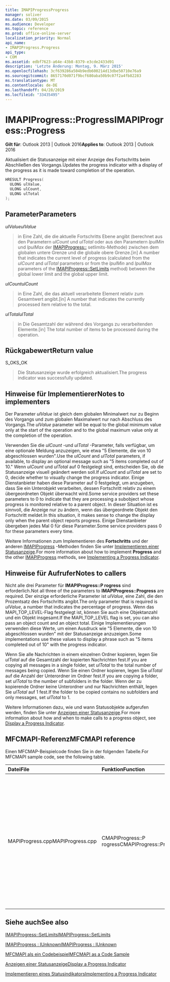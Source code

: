 ```yaml
---
title: IMAPIProgressProgress
manager: soliver
ms.date: 03/09/2015
ms.audience: Developer
ms.topic: reference
ms.prod: office-online-server
localization_priority: Normal
api_name:
- IMAPIProgress.Progress
api_type:
- COM
ms.assetid: edbf7623-a64e-43b8-8379-e3cde2433d91
description: 'Letzte Änderung: Montag, 9. März 2015'
ms.openlocfilehash: 3cf639286a504b9edb600214d13dbe50710e76a9
ms.sourcegitcommit: 8657170d071f9bcf680aba50b9c07f2a4fb82283
ms.translationtype: MT
ms.contentlocale: de-DE
ms.lasthandoff: 04/28/2019
ms.locfileid: "33435495"
---
```

# <a name="imapiprogressprogress"></a><span data-ttu-id="c5305-103">IMAPIProgress::Progress</span><span class="sxs-lookup"><span data-stu-id="c5305-103">IMAPIProgress::Progress</span></span>

  
  
<span data-ttu-id="c5305-104">**Gilt für**: Outlook 2013 | Outlook 2016</span><span class="sxs-lookup"><span data-stu-id="c5305-104">**Applies to**: Outlook 2013 | Outlook 2016</span></span> 
  
<span data-ttu-id="c5305-105">Aktualisiert die Statusanzeige mit einer Anzeige des Fortschritts beim Abschließen des Vorgangs.</span><span class="sxs-lookup"><span data-stu-id="c5305-105">Updates the progress indicator with a display of the progress as it is made toward completion of the operation.</span></span> 
  
```cpp
HRESULT Progress(
  ULONG ulValue,
  ULONG ulCount,
  ULONG ulTotal
);
```

## <a name="parameters"></a><span data-ttu-id="c5305-106">Parameter</span><span class="sxs-lookup"><span data-stu-id="c5305-106">Parameters</span></span>

 <span data-ttu-id="c5305-107">_ulValue_</span><span class="sxs-lookup"><span data-stu-id="c5305-107">_ulValue_</span></span>
  
> <span data-ttu-id="c5305-108">in Eine Zahl, die die aktuelle Fortschritts Ebene angibt (berechnet aus den Parametern _ulCount_ und _ulTotal_ oder aus den Parametern _lpulMin_ und _lpulMax_ der [IMAPIProgress::](imapiprogress-setlimits.md) setlimits-Methode) zwischen dem globalen untere Grenze und die globale obere Grenze.</span><span class="sxs-lookup"><span data-stu-id="c5305-108">[in] A number that indicates the current level of progress (calculated from the  _ulCount_ and  _ulTotal_ parameters or from the  _lpulMin_ and  _lpulMax_ parameters of the [IMAPIProgress::SetLimits](imapiprogress-setlimits.md) method) between the global lower limit and the global upper limit.</span></span> 
    
 <span data-ttu-id="c5305-109">_ulCount_</span><span class="sxs-lookup"><span data-stu-id="c5305-109">_ulCount_</span></span>
  
> <span data-ttu-id="c5305-110">in Eine Zahl, die das aktuell verarbeitete Element relativ zum Gesamtwert angibt.</span><span class="sxs-lookup"><span data-stu-id="c5305-110">[in] A number that indicates the currently processed item relative to the total.</span></span>
    
 <span data-ttu-id="c5305-111">_ulTotal_</span><span class="sxs-lookup"><span data-stu-id="c5305-111">_ulTotal_</span></span>
  
> <span data-ttu-id="c5305-112">in Die Gesamtzahl der während des Vorgangs zu verarbeitenden Elemente.</span><span class="sxs-lookup"><span data-stu-id="c5305-112">[in] The total number of items to be processed during the operation.</span></span>
    
## <a name="return-value"></a><span data-ttu-id="c5305-113">Rückgabewert</span><span class="sxs-lookup"><span data-stu-id="c5305-113">Return value</span></span>

<span data-ttu-id="c5305-114">S_OK</span><span class="sxs-lookup"><span data-stu-id="c5305-114">S_OK</span></span> 
  
> <span data-ttu-id="c5305-115">Die Statusanzeige wurde erfolgreich aktualisiert.</span><span class="sxs-lookup"><span data-stu-id="c5305-115">The progress indicator was successfully updated.</span></span>
    
## <a name="notes-to-implementers"></a><span data-ttu-id="c5305-116">Hinweise für Implementierer</span><span class="sxs-lookup"><span data-stu-id="c5305-116">Notes to implementers</span></span>

<span data-ttu-id="c5305-117">Der Parameter _ulValue_ ist gleich dem globalen Minimalwert nur zu Beginn des Vorgangs und zum globalen Maximalwert nur nach Abschluss des Vorgangs.</span><span class="sxs-lookup"><span data-stu-id="c5305-117">The  _ulValue_ parameter will be equal to the global minimum value only at the start of the operation and to the global maximum value only at the completion of the operation.</span></span> 
  
<span data-ttu-id="c5305-118">Verwenden Sie die _ulCount_ -und _ulTotal_ -Parameter, falls verfügbar, um eine optionale Meldung anzuzeigen, wie etwa "5 Elemente, die von 10 abgeschlossen wurden".</span><span class="sxs-lookup"><span data-stu-id="c5305-118">Use the  _ulCount_ and  _ulTotal_ parameters, if available, to display an optional message such as "5 items completed out of 10."</span></span> <span data-ttu-id="c5305-119">Wenn _ulCount_ und _ulTotal_ auf 0 festgelegt sind, entscheiden Sie, ob die Statusanzeige visuell geändert werden soll.</span><span class="sxs-lookup"><span data-stu-id="c5305-119">If  _ulCount_ and  _ulTotal_ are set to 0, decide whether to visually change the progress indicator.</span></span> <span data-ttu-id="c5305-120">Einige Dienstanbieter haben diese Parameter auf 0 festgelegt, um anzugeben, dass Sie ein Unterobjekt verarbeiten, dessen Fortschritt relativ zu einem übergeordneten Objekt überwacht wird.</span><span class="sxs-lookup"><span data-stu-id="c5305-120">Some service providers set these parameters to 0 to indicate that they are processing a subobject whose progress is monitored relative to a parent object.</span></span> <span data-ttu-id="c5305-121">In dieser Situation ist es sinnvoll, die Anzeige nur zu ändern, wenn das übergeordnete Objekt den Fortschritt meldet.</span><span class="sxs-lookup"><span data-stu-id="c5305-121">In this situation, it makes sense to change the display only when the parent object reports progress.</span></span> <span data-ttu-id="c5305-122">Einige Dienstanbieter übergeben jedes Mal 0 für diese Parameter.</span><span class="sxs-lookup"><span data-stu-id="c5305-122">Some service providers pass 0 for these parameters every time.</span></span> 
  
<span data-ttu-id="c5305-123">Weitere Informationen zum Implementieren des **Fortschritts** und der anderen [IMAPIProgress](imapiprogressiunknown.md) -Methoden finden Sie unter [Implementieren einer Statusanzeige](implementing-a-progress-indicator.md).</span><span class="sxs-lookup"><span data-stu-id="c5305-123">For more information about how to implement **Progress** and the other [IMAPIProgress](imapiprogressiunknown.md) methods, see [Implementing a Progress Indicator](implementing-a-progress-indicator.md).</span></span>
  
## <a name="notes-to-callers"></a><span data-ttu-id="c5305-124">Hinweise für Aufrufer</span><span class="sxs-lookup"><span data-stu-id="c5305-124">Notes to callers</span></span>

<span data-ttu-id="c5305-125">Nicht alle drei Parameter für **IMAPIProgress::P rogress** sind erforderlich.</span><span class="sxs-lookup"><span data-stu-id="c5305-125">Not all three of the parameters to **IMAPIProgress::Progress** are required.</span></span> <span data-ttu-id="c5305-126">Der einzige erforderliche Parameter ist _ulValue_, eine Zahl, die den Prozentsatz des Fortschritts angibt.</span><span class="sxs-lookup"><span data-stu-id="c5305-126">The only parameter that is required is  _ulValue_, a number that indicates the percentage of progress.</span></span> <span data-ttu-id="c5305-127">Wenn das MAPI_TOP_LEVEL-Flag festgelegt ist, können Sie auch eine Objektanzahl und ein Objekt insgesamt.</span><span class="sxs-lookup"><span data-stu-id="c5305-127">If the MAPI_TOP_LEVEL flag is set, you can also pass an object count and an object total.</span></span> <span data-ttu-id="c5305-128">Einige Implementierungen verwenden diese Werte, um einen Ausdruck wie "5 Elemente, die von 10 abgeschlossen wurden" mit der Statusanzeige anzuzeigen.</span><span class="sxs-lookup"><span data-stu-id="c5305-128">Some implementations use these values to display a phrase such as "5 items completed out of 10" with the progress indicator.</span></span> 
  
<span data-ttu-id="c5305-129">Wenn Sie alle Nachrichten in einem einzelnen Ordner kopieren, legen Sie _ulTotal_ auf die Gesamtzahl der kopierten Nachrichten fest.</span><span class="sxs-lookup"><span data-stu-id="c5305-129">If you are copying all messages in a single folder, set  _ulTotal_ to the total number of messages being copied.</span></span> <span data-ttu-id="c5305-130">Wenn Sie einen Ordner kopieren, legen Sie _ulTotal_ auf die Anzahl der Unterordner im Ordner fest.</span><span class="sxs-lookup"><span data-stu-id="c5305-130">If you are copying a folder, set  _ulTotal_ to the number of subfolders in the folder.</span></span> <span data-ttu-id="c5305-131">Wenn der zu kopierende Ordner keine Unterordner und nur Nachrichten enthält, legen Sie _ulTotal_ auf 1 fest.</span><span class="sxs-lookup"><span data-stu-id="c5305-131">If the folder to be copied contains no subfolders and only messages, set  _ulTotal_ to 1.</span></span> 
  
<span data-ttu-id="c5305-132">Weitere Informationen dazu, wie und wann Statusobjekte aufgerufen werden, finden Sie unter [Anzeigen einer Statusanzeige](how-to-display-a-progress-indicator.md).</span><span class="sxs-lookup"><span data-stu-id="c5305-132">For more information about how and when to make calls to a progress object, see [Display a Progress Indicator](how-to-display-a-progress-indicator.md).</span></span>
  
## <a name="mfcmapi-reference"></a><span data-ttu-id="c5305-133">MFCMAPI-Referenz</span><span class="sxs-lookup"><span data-stu-id="c5305-133">MFCMAPI reference</span></span>

<span data-ttu-id="c5305-134">Einen MFCMAP-Beispielcode finden Sie in der folgenden Tabelle.</span><span class="sxs-lookup"><span data-stu-id="c5305-134">For MFCMAPI sample code, see the following table.</span></span>
  
|<span data-ttu-id="c5305-135">**Datei**</span><span class="sxs-lookup"><span data-stu-id="c5305-135">**File**</span></span>|<span data-ttu-id="c5305-136">**Funktion**</span><span class="sxs-lookup"><span data-stu-id="c5305-136">**Function**</span></span>|<span data-ttu-id="c5305-137">**Kommentar**</span><span class="sxs-lookup"><span data-stu-id="c5305-137">**Comment**</span></span>|
|:-----|:-----|:-----|
|<span data-ttu-id="c5305-138">MAPIProgress.cpp</span><span class="sxs-lookup"><span data-stu-id="c5305-138">MAPIProgress.cpp</span></span>  <br/> |<span data-ttu-id="c5305-139">CMAPIProgress::P rogress</span><span class="sxs-lookup"><span data-stu-id="c5305-139">CMAPIProgress::Progress</span></span>  <br/> |<span data-ttu-id="c5305-140">MFCMAPI verwendet die **IMAPIProgress::P rogress** -Methode, um die MfcMapi-Statusleiste mit dem aktuellen prozentualen Fortschritt zu aktualisieren, berechnet von _uValue_ und den aktuellen maximalen und minimalen Werten.</span><span class="sxs-lookup"><span data-stu-id="c5305-140">MFCMAPI uses the **IMAPIProgress::Progress** method to update the MFCMAPI status bar with the current percentage of progress, calculated from  _uValue_ and the current maximum and minimum values.</span></span>  <br/> |
   
## <a name="see-also"></a><span data-ttu-id="c5305-141">Siehe auch</span><span class="sxs-lookup"><span data-stu-id="c5305-141">See also</span></span>



[<span data-ttu-id="c5305-142">IMAPIProgress::SetLimits</span><span class="sxs-lookup"><span data-stu-id="c5305-142">IMAPIProgress::SetLimits</span></span>](imapiprogress-setlimits.md)
  
[<span data-ttu-id="c5305-143">IMAPIProgress : IUnknown</span><span class="sxs-lookup"><span data-stu-id="c5305-143">IMAPIProgress : IUnknown</span></span>](imapiprogressiunknown.md)


[<span data-ttu-id="c5305-144">MFCMAPI als ein Codebeispiel</span><span class="sxs-lookup"><span data-stu-id="c5305-144">MFCMAPI as a Code Sample</span></span>](mfcmapi-as-a-code-sample.md)
  
[<span data-ttu-id="c5305-145">Anzeigen einer Statusanzeige</span><span class="sxs-lookup"><span data-stu-id="c5305-145">Display a Progress Indicator</span></span>](how-to-display-a-progress-indicator.md)
  
[<span data-ttu-id="c5305-146">Implementieren eines Statusindikators</span><span class="sxs-lookup"><span data-stu-id="c5305-146">Implementing a Progress Indicator</span></span>](implementing-a-progress-indicator.md)

